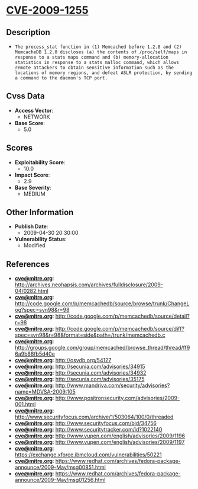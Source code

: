 
# [CVE-2009-1255](https://cve.mitre.org/cgi-bin/cvename.cgi?name=CVE-2009-1255)

## Description

- `The process_stat function in (1) Memcached before 1.2.8 and (2) MemcacheDB 1.2.0 discloses (a) the contents of /proc/self/maps in response to a stats maps command and (b) memory-allocation statistics in response to a stats malloc command, which allows remote attackers to obtain sensitive information such as the locations of memory regions, and defeat ASLR protection, by sending a command to the daemon's TCP port.`

## Cvss Data

- **Access Vector**:
  - NETWORK
- **Base Score**:
  - 5.0

## Scores

- **Exploitability Score**:
  - 10.0
- **Impact Score**:
  - 2.9
- **Base Severity**:
  - MEDIUM

## Other Information

- **Publish Date**:
  - 2009-04-30 20:30:00
- **Vulnerability Status**:
  - Modified

## References

- **cve@mitre.org**: http://archives.neohapsis.com/archives/fulldisclosure/2009-04/0282.html
- **cve@mitre.org**: http://code.google.com/p/memcachedb/source/browse/trunk/ChangeLog?spec=svn98&r=98
- **cve@mitre.org**: http://code.google.com/p/memcachedb/source/detail?r=98
- **cve@mitre.org**: http://code.google.com/p/memcachedb/source/diff?spec=svn98&r=98&format=side&path=/trunk/memcachedb.c
- **cve@mitre.org**: http://groups.google.com/group/memcached/browse_thread/thread/ff96a9b88fb5d40e
- **cve@mitre.org**: http://osvdb.org/54127
- **cve@mitre.org**: http://secunia.com/advisories/34915
- **cve@mitre.org**: http://secunia.com/advisories/34932
- **cve@mitre.org**: http://secunia.com/advisories/35175
- **cve@mitre.org**: http://www.mandriva.com/security/advisories?name=MDVSA-2009:105
- **cve@mitre.org**: http://www.positronsecurity.com/advisories/2009-001.html
- **cve@mitre.org**: http://www.securityfocus.com/archive/1/503064/100/0/threaded
- **cve@mitre.org**: http://www.securityfocus.com/bid/34756
- **cve@mitre.org**: http://www.securitytracker.com/id?1022140
- **cve@mitre.org**: http://www.vupen.com/english/advisories/2009/1196
- **cve@mitre.org**: http://www.vupen.com/english/advisories/2009/1197
- **cve@mitre.org**: https://exchange.xforce.ibmcloud.com/vulnerabilities/50221
- **cve@mitre.org**: https://www.redhat.com/archives/fedora-package-announce/2009-May/msg00851.html
- **cve@mitre.org**: https://www.redhat.com/archives/fedora-package-announce/2009-May/msg01256.html
